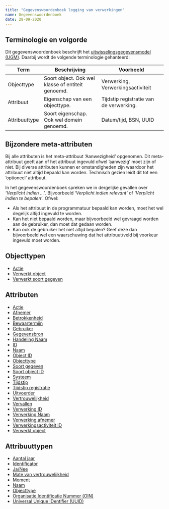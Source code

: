 ```yaml
---
title: "Gegevenswoordenboek logging van verwerkingen"
name: Gegevenswoordenboek
date: 28-09-2020
---
```

## Terminologie en volgorde
Dit gegevenswoordenboek beschrijft het [uitwisselingsgegevensmodel (UGM)](../gegevensmodel/uitwisselingsgegevensmodel/readme.md). Daarbij wordt de volgende terminologie gehanteerd:

|Term|Beschrijving|Voorbeeld|
|--|--|--|
|Objecttype|Soort object. Ook wel klasse of entiteit genoemd.|Verwerking, Verwerkingsactiviteit|
|Attribuut|Eigenschap van een objecttype.|Tijdstip registratie van de verwerking.|
|Attribuuttype|Soort eigenschap. Ook wel domein genoemd.|Datum/tijd, BSN, UUID|

## Bijzondere meta-attributen
Bij alle attributen is het meta-attribuut ‘Aanwezigheid’ opgenomen. Dit meta-attribuut geeft aan of het attribuut ingevuld ofwel ’aanwezig’ moet zijn of niet. Bij diverse attributen kunnen er omstandigheden zijn waardoor het attribuut niet altijd bepaald kan worden. Technisch gezien leidt dit tot een ‘optioneel’ attribuut.

In het gegevenswoordenboek spreken we in dergelijke gevallen over *‘Verplicht indien …’*. Bijvoorbeeld *‘Verplicht indien relevant’* of *‘Verplicht indien te bepalen’*. Ofwel:
-	Als het attribuut in de programmatuur bepaald kan worden, moet het wel degelijk altijd ingevuld te worden.
-	Kan het niet bepaald worden, maar bijvoorbeeld wel gevraagd worden aan de gebruiker, dan moet dat gedaan worden.
-	Kan ook de gebruiker het niet altijd bepalen? Geef deze dan bijvoorbeeld wel een waarschuwing dat het attribuut/veld bij voorkeur ingevuld moet worden.

## Objecttypen
- [Actie](./objecttypen/Actie.md)
- [Verwerkt object](./objecttypen/Verwerkt_object.md)
- [Verwerkt soort gegeven](./objecttypen/Verwerkt_soort_gegeven.md)

## Attributen
- [Actie](./attributen/Actie.md)
- [Afnemer](./attributen/Afnemer.md)
- [Betrokkenheid](./attributen/Betrokkenheid.md)
- [Bewaartermijn](./attributen/Bewaartermijn.md)
- [Gebruiker](./attributen/Gebruiker.md)
- [Gegevensbron](./attributen/Gegevensbron.md)
- [Handeling Naam](./attributen/Handeling.Naam.md)
- [ID](./attributen/ID.md)
- [Naam](./attributen/Naam.md)
- [Object ID](./attributen/Object_ID.md)
- [Objecttype](./attributen/Objecttype.md)
- [Soort gegeven](./attributen/Soort_gegeven.md)
- [Soort object ID](./attributen/Soort_object_ID.md)
- [Systeem](./attributen/Systeem.md)
- [Tijdstip](./attributen/Tijdstip.md)
- [Tijdstip registratie](./attributen/Tijdstip_registratie.md)
- [Uitvoerder](./attributen/Uitvoerder.md)
- [Vertrouwelijkheid](./attributen/Vertrouwelijkheid.md)
- [Vervallen](./attributen/Vervallen.md)
- [Verwerking ID](./attributen/Verwerking.ID.md)
- [Verwerking Naam](./attributen/Verwerking.Naam.md)
- [Verwerking afnemer](./attributen/Verwerking_afnemer.md)
- [Verwerkingsactiviteit ID](./attributen/Verwerkingsactiviteit.ID.md)
- [Verwerkt object](./attributen/Verwerkt_object.md)

## Attribuuttypen
- [Aantal jaar](./attribuuttypen/Aantal_jaar.md)
- [Identificator](./attribuuttypen/Identificator.md)
- [Ja/Nee](./attribuuttypen/Ja_Nee.md)
- [Mate van vertrouwelijkheid](./attribuuttypen/Mate_van_vertrouwelijkheid.md)
- [Moment](./attribuuttypen/Moment.md)
- [Naam](./attribuuttypen/Naam.md)
- [Objecttype](./attribuuttypen/Objecttype.md)
- [Organisatie Identificatie Nummer (OIN)](./attribuuttypen/OIN.md)
- [Universal Unique IDentifier (UUID)](./attribuuttypen/UUID.md)

